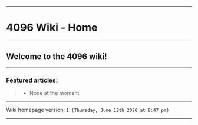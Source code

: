 
***

# 4096 Wiki - Home

***

## Welcome to the 4096 wiki!

***

### Featured articles:

> * None at the moment

***

Wiki homepage version: `1 (Thursday, June 18th 2020 at 8:47 pm)`

***
